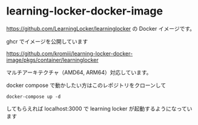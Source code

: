 # learning-locker-docker-image

https://github.com/LearningLocker/learninglocker の Docker イメージです。

ghcr でイメージを公開しています

https://github.com/kromiii/learning-locker-docker-image/pkgs/container/learninglocker

マルチアーキテクチャ（AMD64, ARM64）対応しています。

docker compose で動かしたい方はこのレポジトリをクローンして

```
docker-compose up -d
```

してもらえれば localhost:3000 で learning locker が起動するようになっています
